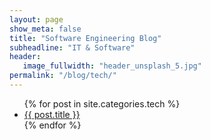 ```yaml
---
layout: page
show_meta: false
title: "Software Engineering Blog"
subheadline: "IT & Software"
header:
   image_fullwidth: "header_unsplash_5.jpg"
permalink: "/blog/tech/"
---
```

<ul>
    {% for post in site.categories.tech %}
    <li><a href="{{ site.url }}{{ site.baseurl }}{{ post.url }}">{{ post.title }}</a></li>
    {% endfor %}
</ul>